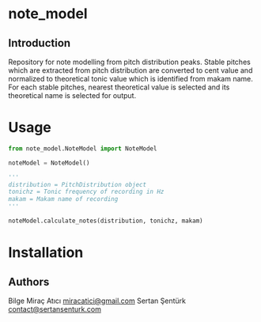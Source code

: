 note_model
==========

Introduction
------------
Repository for note modelling from pitch distribution peaks. Stable pitches which are extracted from pitch distribution 
are converted to cent value and normalized to theoretical tonic value which is identified from makam name. For each stable
pitches, nearest theoretical value is selected and its theoretical name is selected for output. 

Usage
=====
```python
from note_model.NoteModel import NoteModel

noteModel = NoteModel()

'''
distribution = PitchDistribution object
tonichz = Tonic frequency of recording in Hz
makam = Makam name of recording
'''

noteModel.calculate_notes(distribution, tonichz, makam)
```

Installation
============

Authors
-------
Bilge Miraç Atıcı	miracatici@gmail.com
Sertan Şentürk		contact@sertansenturk.com
